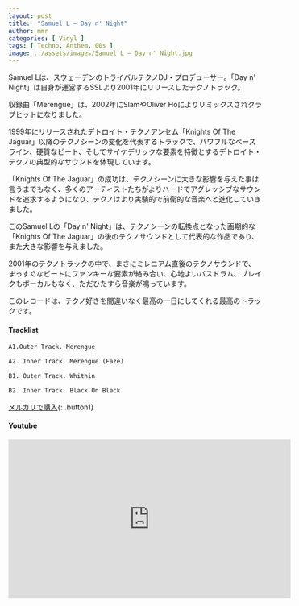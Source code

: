 ```yaml
---
layout: post
title:  "Samuel L – Day n' Night"
author: mmr
categories: [ Vinyl ]
tags: [ Techno, Anthem, 00s ]
image: ../assets/images/Samuel L – Day n' Night.jpg
---
```


Samuel Lは、スウェーデンのトライバルテクノDJ・プロデューサー。「Day n' Night」は自身が運営するSSLより2001年にリリースしたテクノトラック。

収録曲「Merengue」は、2002年にSlamやOliver Hoによりリミックスされクラブヒットになりました。

1999年にリリースされたデトロイト・テクノアンセム「Knights Of The Jaguar」以降のテクノシーンの変化を代表するトラックで、パワフルなベースライン、硬質なビート、そしてサイケデリックな要素を特徴とするデトロイト・テクノの典型的なサウンドを体現しています。

「Knights Of The Jaguar」の成功は、テクノシーンに大きな影響を与えた事は言うまでもなく、多くのアーティストたちがよりハードでアグレッシブなサウンドを追求するようになり、テクノはより実験的で前衛的な音楽へと進化していきました。

このSamuel Lの「Day n' Night」は、テクノシーンの転換点となった画期的な「Knights Of The Jaguar」の後のテクノサウンドとして代表的な作品であり、また大きな影響を与えました。

2001年のテクノトラックの中で、まさにミレニアム直後のテクノサウンドで、まっすぐなビートにファンキーな要素が絡み合い、心地よいバスドラム、ブレイクもボーカルもなく、ただひたすら音楽が鳴っています。

このレコードは、テクノ好きを間違いなく最高の一日にしてくれる最高のトラックです。

#### Tracklist
```md
A1.Outer Track. Merengue

A2. Inner Track. Merengue (Faze)

B1. Outer Track. Whithin

B2. Inner Track. Black On Black
```

[メルカリで購入](https://jp.mercari.com/item/m88771243473?afid=6142608987){: .button1}

#### Youtube
<iframe width="560" height="315" src="https://www.youtube.com/embed/0Zt2iGA89tc?si=tJeg7f_3hzYqydFP" title="YouTube video player" frameborder="0" allow="accelerometer; autoplay; clipboard-write; encrypted-media; gyroscope; picture-in-picture; web-share" referrerpolicy="strict-origin-when-cross-origin" allowfullscreen></iframe>